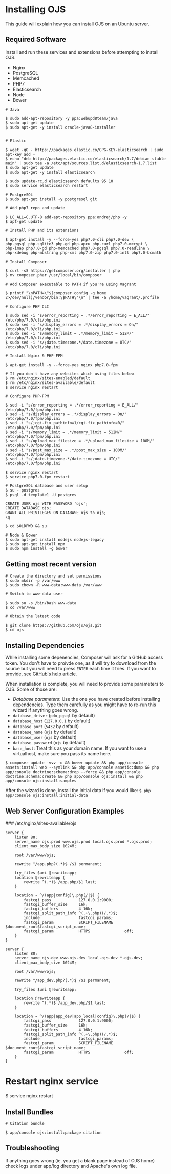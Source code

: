 Installing OJS
==============

This guide will explain how you can install OJS on an Ubuntu server.

Required Software
-----------------
Install and run these services and extensions before attempting to install OJS.

* Nginx
* PostgreSQL
* Memcached
* PHP7
* Elasticsearch
* Node
* Bower

```
# Java

$ sudo add-apt-repository -y ppa:webupd8team/java
$ sudo apt-get update 
$ sudo apt-get -y install oracle-java8-installer


# Elastic

$ wget -qO - https://packages.elastic.co/GPG-KEY-elasticsearch | sudo apt-key add -
$ echo "deb http://packages.elastic.co/elasticsearch/1.7/debian stable main" | sudo tee -a /etc/apt/sources.list.d/elasticsearch-1.7.list
$ sudo apt-get update
$ sudo apt-get -y install elasticsearch

$ sudo update-rc.d elasticsearch defaults 95 10
$ sudo service elasticsearch restart

# PostgreSQL
$ sudo apt-get install -y postgresql git

# Add php7 repo and update

$ LC_ALL=C.UTF-8 add-apt-repository ppa:ondrej/php -y
$ apt-get update

# Install PHP and its extensions

$ apt-get install -y --force-yes php7.0-cli php7.0-dev \
php-pgsql php-sqlite3 php-gd php-apcu php-curl php7.0-mcrypt \
php-imap php7.0-gd php-memcached php7.0-pgsql php7.0-readline \
php-xdebug php-mbstring php-xml php7.0-zip php7.0-intl php7.0-bcmath

# Install Composer

$ curl -sS https://getcomposer.org/installer | php
$ mv composer.phar /usr/local/bin/composer

# Add Composer executable to PATH if you're using Vagrant

$ printf "\nPATH=\"$(composer config -g home 2>/dev/null)/vendor/bin:\$PATH\"\n" | tee -a /home/vagrant/.profile

# Configure PHP CLI

$ sudo sed -i "s/error_reporting = .*/error_reporting = E_ALL/" /etc/php/7.0/cli/php.ini
$ sudo sed -i "s/display_errors = .*/display_errors = On/" /etc/php/7.0/cli/php.ini
$ sudo sed -i "s/memory_limit = .*/memory_limit = 512M/" /etc/php/7.0/cli/php.ini
$ sudo sed -i "s/;date.timezone.*/date.timezone = UTC/" /etc/php/7.0/cli/php.ini

# Install Nginx & PHP-FPM

$ apt-get install -y --force-yes nginx php7.0-fpm

# If you don't have any websites which using files below
$ rm /etc/nginx/sites-enabled/default
$ rm /etc/nginx/sites-available/default
$ service nginx restart

# Configure PHP-FPM

$ sed -i "s/error_reporting = .*/error_reporting = E_ALL/" /etc/php/7.0/fpm/php.ini
$ sed -i "s/display_errors = .*/display_errors = On/" /etc/php/7.0/fpm/php.ini
$ sed -i "s/;cgi.fix_pathinfo=1/cgi.fix_pathinfo=0/" /etc/php/7.0/fpm/php.ini
$ sed -i "s/memory_limit = .*/memory_limit = 512M/" /etc/php/7.0/fpm/php.ini
$ sed -i "s/upload_max_filesize = .*/upload_max_filesize = 100M/" /etc/php/7.0/fpm/php.ini
$ sed -i "s/post_max_size = .*/post_max_size = 100M/" /etc/php/7.0/fpm/php.ini
$ sed -i "s/;date.timezone.*/date.timezone = UTC/" /etc/php/7.0/fpm/php.ini

$ service nginx restart
$ service php7.0-fpm restart

# PostgreSQL database and user setup
$ su - postgres
$ psql -d template1 -U postgres

CREATE USER ojs WITH PASSWORD 'ojs';
CREATE DATABASE ojs;
GRANT ALL PRIVILEGES ON DATABASE ojs to ojs;
\q

$ cd $OLDPWD && su

# Node & Bower
$ sudo apt-get install nodejs nodejs-legacy
$ sudo apt-get install npm
$ sudo npm install -g bower

```

Getting most recent version
-----------------------

```
# Create the directory and set permissions
$ sudo mkdir -p /var/www
$ sudo chown -R www-data:www-data /var/www

# Switch to www-data user

$ sudo su -s /bin/bash www-data
$ cd /var/www

# Obtain the latest code

$ git clone https://github.com/ojs/ojs.git
$ cd ojs

```

Installing Dependencies
-----------------------

While installing some depenencies, Composer will ask for a GitHub access token. You don't have to proivde one, as it will try to download from the source but you will need to press `ENTER` each time it tries. If you want to provide, see [GitHub's help article](https://help.github.com/articles/creating-an-access-token-for-command-line-use/).

When installation is complete, you will need to provide some parameters to OJS. Some of those are:

* *Database parameters*: Use the one you have created before installing dependencies. Type them carefully as you might have to re-run this wizard if anything goes wrong.
 * `database_driver` (`pdo_pgsql` by default)
 * `database_host` (`127.0.0.1` by default)
 * `database_port` (`5432` by default)
 * `database_name` (`ojs` by default)
 * `database_user` (`ojs` by default)
 * `database_password` (`ojs` by default)
* `base_host`: Treat this as your domain name. If you want to use a virtualhost, make sure you pass its name here.


```
$ composer update -vvv -o && bower update && php app/console assets:install web --symlink && php app/console assetic:dump && php app/console doctrine:schema:drop --force && php app/console doctrine:schema:create && php app/console ojs:install && php app/console ojs:install:samples

```

After the wizard is done, install the initial data if you would like: `$ php app/console ojs:install:initial-data`


Web Server Configuration Examples
-------------------------
### /etc/nginx/sites-available/ojs

```
server {
    listen 80;
    server_name ojs.prod www.ojs.prod local.ojs.prod *.ojs.prod;
    client_max_body_size 1024M;

    root /var/www/ojs;

    rewrite ^/app.php?(.*)$ /$1 permanent;

    try_files $uri @rewriteapp;
    location @rewriteapp {
        rewrite ^(.*)$ /app.php/$1 last;
    }
    
    location ~ ^/(app|config)\.php(/|$) {
        fastcgi_pass            127.0.0.1:9000;
        fastcgi_buffer_size     16k;
        fastcgi_buffers         4 16k;
        fastcgi_split_path_info ^(.+\.php)(/.*)$;
        include                 fastcgi_params;
        fastcgi_param           SCRIPT_FILENAME     $document_root$fastcgi_script_name;
        fastcgi_param           HTTPS               off;
    }
}

server {
    listen 80;
    server_name ojs.dev www.ojs.dev local.ojs.dev *.ojs.dev;
    client_max_body_size 1024M;

    root /var/www/ojs;

    rewrite ^/app_dev.php?(.*)$ /$1 permanent;

    try_files $uri @rewriteapp;

    location @rewriteapp {
        rewrite ^(.*)$ /app_dev.php/$1 last;
    }

    location ~ ^/(app|app_dev|app_local|config)\.php(/|$) {
        fastcgi_pass            127.0.0.1:9000;
        fastcgi_buffer_size     16k;
        fastcgi_buffers         4 16k;
        fastcgi_split_path_info ^(.+\.php)(/.*)$;
        include                 fastcgi_params;
        fastcgi_param           SCRIPT_FILENAME     $document_root$fastcgi_script_name;
        fastcgi_param           HTTPS               off;
    }
}
```

# Restart nginx service
$ service nginx restart

Install Bundles
----------------

```
# Citation bundle

$ app/console ojs:install:package citation

```


Troubleshooting
----------------
If anything goes wrong (ie. you get a blank page instead of OJS home) check logs under app/log directory and Apache's own log file.


